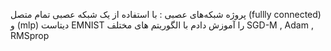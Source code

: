 پروژه شبکه‌های عصبی :
با استفاده از یک شبکه عصبی تمام متصل (fullly connected) و (mlp) دیتاست EMNIST را آموزش دادم با الگوریتم های مختلف SGD-M , Adam , RMSprop 
